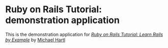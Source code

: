 # Ruby on Rails Tutorial: demonstration application

This is the demonstration application for [*Ruby on Rails Tutorial:  Learn Rails by Example*](http://railstutorial.org) by [Michael Hartl](http://michaelhartl.com)